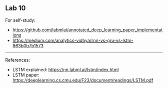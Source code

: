 ## Lab 10

For self-study:
 - https://github.com/labmlai/annotated_deep_learning_paper_implementations
 - https://medium.com/analytics-vidhya/rnn-vs-gru-vs-lstm-863b0b7b1573

***
References:
- LSTM explained: https://nn.labml.ai/lstm/index.html
- LSTM paper: https://deeplearning.cs.cmu.edu/F23/document/readings/LSTM.pdf
